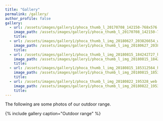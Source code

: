 ```yaml
---
title: "Gallery"
permalink: /gallery/
author_profile: false
gallery:
  - url: /assets/images/gallery1/phoca_thumb_l_20170708_142150-768x576.jpg
    image_path: /assets/images/gallery1/phoca_thumb_l_20170708_142150-768x576.jpg
    title: 
  - url: /assets/images/gallery1/phoca_thumb_l_img_20180627_203826654_web-768x1024.jpg
    image_path: /assets/images/gallery1/phoca_thumb_l_img_20180627_203826654_web-768x1024.jpg
    title: 
  - url: /assets/images/gallery1/phoca_thumb_l_img_20180815_184242727_hdr_web.jpg
    image_path: /assets/images/gallery1/phoca_thumb_l_img_20180815_184242727_hdr_web.jpg
    title: 
  - url: /assets/images/gallery1/phoca_thumb_l_img_20180815_185312564_hdr_web-150x150.jpg
    image_path: /assets/images/gallery1/phoca_thumb_l_img_20180815_185312564_hdr_web-150x150.jpg
    title: 
  - url: /assets/images/gallery1/phoca_thumb_l_img_20180822_195328_web.jpg
    image_path: /assets/images/gallery1/phoca_thumb_l_img_20180822_195328_web.jpg
    title: 
---
```

The following are some photos of our outdoor range.

{% include gallery caption="Outdoor range" %}
